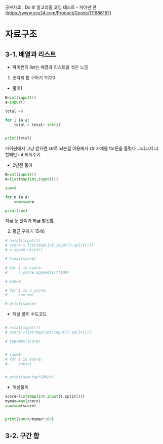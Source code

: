 공부자료 : Do it! 알고리즘 코딩 테스트 - 파이썬 편(https://www.yes24.com/Product/Goods/111686187)


# 자료구조

## 3-1. 배열과 리스트
- 파이썬의 list는 배열과 리스트를 섞은 느낌

1. 숫자의 합 구하기 11720

- 풀이1
```python
N=int(input())
a=input()

total =0

for i in a:
    total = total+ int(i)

 
print(total)
```

파이썬에서 그냥 받으면 str로 되는걸 이용해서 str 자체를 for문을 돌렸다
그리고서 더할때만 int 씌워주기


- 2년전 풀이
```python
N=int(input())
A=list(map(int,input()))

sum=0

for n in A: 
    sum=sum+n

print(sum)
```

지금 푼 풀이가 쬐금 발전함



2. 평균 구하기 1546
```python
# n=int(input())
# score = list(map(int,input().split()))
# n_score =list()

# t=max(score)

# for i in score:
#     n_score.append(i/t*100)

# sum=0

# for i in n_score:
#     sum +=i

# print(sum/n)
```

- 해설 풀이 수도코드
```python

# n=int(input())
# score =list(map(int,input().split()))

# top=max(score)


# sum=0
# for i in score:
#     sum+=i


# print(sum/top*100/n)
```

- 해설풀이
```python n=int(input())
score=list(map(int,input().split()))
mymax=max(score)
sum=sum(score)


print(sum/n/mymax*100)
```



## 3-2. 구간 합



